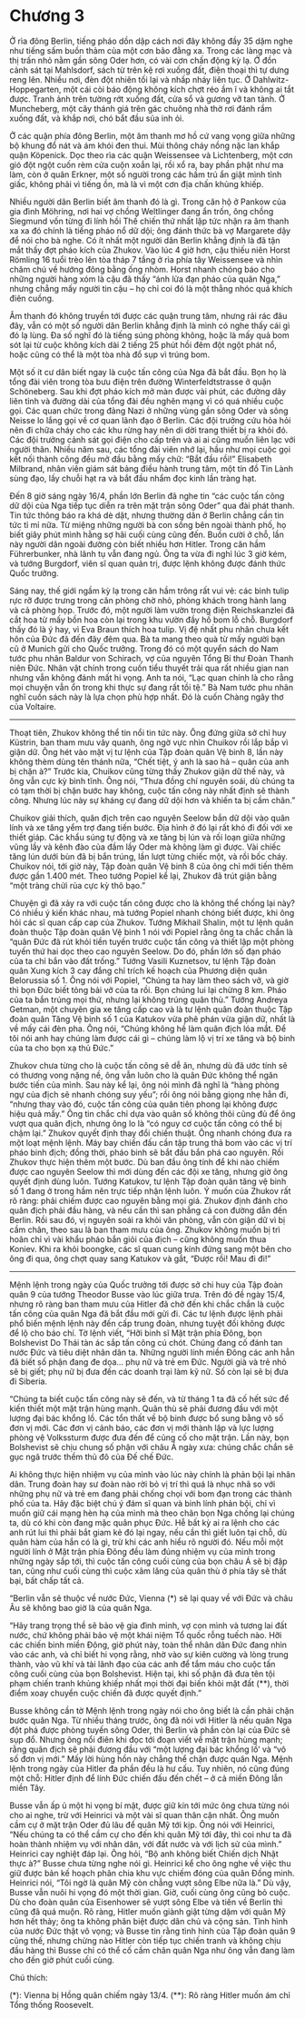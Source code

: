 # Chương 3

Ở rìa đông Berlin, tiếng pháo dồn dập cách nơi đây không đầy 35 dặm nghe như tiếng sấm buồn thảm của một cơn bão đằng xa. Trong các làng mạc và thị trấn nhỏ nằm gần sông Oder hơn, có vài cơn chấn động kỳ lạ. Ở đồn cảnh sát tại Mahlsdorf, sách từ trên kệ rơi xuống đất, điện thoại thì tự dưng reng lên. Nhiều nơi, đèn đột nhiên tối lại và nhấp nháy liên tục. Ở Dahlwitz-Hoppegarten, một cái còi báo động không kích chợt réo ầm ĩ và không ai tắt được. Tranh ảnh trên tường rớt xuống đất, cửa sổ và gương vỡ tan tành. Ở Muncheberg, một cây thánh giá trên gác chuông nhà thờ rơi đánh rầm xuống đất, và khắp nơi, chó bắt đầu sủa inh ỏi.

Ở các quận phía đông Berlin, một âm thanh mơ hồ cứ vang vọng giữa những bộ khung đổ nát và ám khói đen thui. Mùi thông cháy nồng nặc lan khắp quận Köpenick. Dọc theo rìa các quận Weissensee và Lichtenberg, một cơn gió đột ngột cuốn rèm cửa cuộn xoắn lại, rồi xổ ra, bay phần phật như ma làm, còn ở quân Erkner, một số người trong các hầm trú ẩn giật mình tỉnh giấc, không phải vì tiếng ồn, mà là vì một cơn địa chấn khủng khiếp. 

Nhiều người dân Berlin biết âm thanh đó là gì. Trong căn hộ ở Pankow của gia đình Möhring, nơi hai vợ chồng Weltlinger đang ẩn trốn, ông chồng Siegmund vốn từng đi lính hồi Thế chiến thứ nhất lập tức nhận ra âm thanh xa xa đó chính là tiếng pháo nổ dữ dội; ông đánh thức bà vợ Margarete dậy để nói cho bà nghe. Có ít nhất một người dân Berlin khẳng định là đã tận mắt thấy đợt pháo kích của Zhukov. Vào lúc 4 giờ hơn, cậu thiếu niên Horst Römling 16 tuổi trèo lên tòa tháp 7 tầng ở rìa phía tây Weissensee và nhìn chăm chú về hướng đông bằng ống nhòm. Horst nhanh chóng báo cho những người hàng xóm là cậu đã thấy “ánh lửa đạn pháo của quân Nga,” nhưng chẳng mấy người tin cậu – họ chỉ coi đó là một thằng nhóc quá khích điên cuồng.

Âm thanh đó không truyền tới được các quận trung tâm, nhưng rải rác đâu đây, vẫn có một số người dân Berlin khẳng định là mình có nghe thấy cái gì đó lạ lùng. Đa số nghĩ đó là tiếng súng phòng không, hoặc là mấy quả bom sót lại từ cuộc không kích dài 2 tiếng 25 phút hồi đêm đột ngột phát nổ, hoặc cũng có thể là một tòa nhà đổ sụp vì trúng bom.

Một số ít cư dân biết ngay là cuộc tấn công của Nga đã bắt đầu. Bọn họ là tổng đài viên trong tòa bưu điện trên đường Winterfeldtstrasse ở quận Schöneberg. Sau khi đợt pháo kích mở màn được vài phút, các đường dây liên tỉnh và đường dài của tổng đài đều nghẽn mạng vì có quá nhiều cuộc gọi. Các quan chức trong đảng Nazi ở những vùng gần sông Oder và sông Neisse lo lắng gọi về cơ quan lãnh đạo ở Berlin. Các đội trưởng cứu hỏa hỏi nên đi chữa cháy cho các khu rừng hay nên di dời trang thiết bị ra khỏi đó. Các đội trưởng cảnh sát gọi điện cho cấp trên và ai ai cũng muốn liên lạc với người thân. Nhiều năm sau, các tổng đài viên nhớ lại, hầu như mọi cuộc gọi kết nối thành công đều mở đầu bằng mấy chữ: “Bắt đầu rồi!” Elisabeth Milbrand, nhân viên giám sát bảng điều hành trung tâm, một tín đồ Tin Lành sùng đạo, lấy chuỗi hạt ra và bắt đầu nhẩm đọc kinh lần tràng hạt.

Đến 8 giờ sáng ngày 16/4, phần lớn Berlin đã nghe tin “các cuộc tấn công dữ dội của Nga tiếp tục diễn ra trên mặt trận sông Oder” qua đài phát thanh. Tin tức thông báo ra khá dè dặt, nhưng thường dân ở Berlin chẳng cần tin tức tỉ mỉ nữa. Từ miệng những người bà con sống bên ngoài thành phố, họ biết giây phút mình hằng sợ hãi cuối cùng cũng đến. Buồn cười ở chỗ, lần này người dân ngoài đường còn biết nhiều hơn Hitler. Trong căn hầm Führerbunker, nhà lãnh tụ vẫn đang ngủ. Ông ta vừa đi nghỉ lúc 3 giờ kém, và tướng Burgdorf, viên sĩ quan quản trị, được lệnh không được đánh thức Quốc trưởng. 

Sáng nay, thế giới ngầm kỳ lạ trong căn hầm trông rất vui vẻ: các bình tulip rực rỡ được trưng trong căn phòng chờ nhỏ, phòng khách trong hành lang và cả phòng họp. Trước đó, một người làm vườn trong điện Reichskanzlei đã cắt hoa từ mấy bồn hoa còn lại trong khu vườn đầy hố bom lỗ chỗ. Burgdorf thấy đó là ý hay, vì Eva Braun thích hoa tulip. Vị đệ nhất phu nhân chưa kết hôn của Đức đã đến đây đêm qua. Bà ta mang theo quà từ mấy người bạn cũ ở Munich gửi cho Quốc trưởng. Trong đó có một quyển sách do Nam tước phu nhân Baldur von Schirach, vợ của nguyên Tổng Bí thư Đoàn Thanh niên Đức. Nhân vật chính trong cuốn tiểu thuyết trải qua rất nhiều gian nan nhưng vẫn không đánh mất hi vọng. Anh ta nói, “Lạc quan chính là cho rằng mọi chuyện vẫn ổn trong khi thực sự đang rất tồi tệ.” Bà Nam tước phu nhân nghĩ cuốn sách này là lựa chọn phù hợp nhất. Đó là cuốn Chàng ngây thơ của Voltaire.

***

Thoạt tiên, Zhukov không thể tin nổi tin tức này. Ông đứng giữa sở chỉ huy Küstrin, ban tham mưu vây quanh, ông ngờ vực nhìn Chuikov rồi lắp bắp vì giận dữ. Ông hét vào mặt vị tư lệnh của Tập đoàn quân Vệ binh 8, lần này không thèm dùng tên thánh nữa, “Chết tiệt, ý anh là sao hả – quân của anh bị chặn à?” Trước kia, Chuikov cũng từng thấy Zhukov giận dữ thế này, và ông vẫn cực kỳ bình tĩnh. Ông nói, “Thưa đồng chí nguyên soái, dù chúng ta có tạm thời bị chặn bước hay không, cuộc tấn công này nhất định sẽ thành công. Nhưng lúc này sự kháng cự đang dữ dội hơn và khiến ta bị cầm chân.”

Chuikov giải thích, quân địch trên cao nguyên Seelow bắn dữ dội vào quân lính và xe tăng yểm trợ đang tiến bước. Địa hình ở đó lại rất khó đi đối với xe thiết giáp. Các khẩu súng tự động và xe tăng bị lún và rối loạn giữa những vũng lầy và kênh đào của đầm lầy Oder mà không làm gì được. Vài chiếc tăng lún dưới bùn đã bị bắn trúng, lần lượt từng chiếc một, và rồi bốc cháy. Chuikov nói, tới giờ này, Tập đoàn quân Vệ binh 8 của ông chỉ mới tiến thêm được gần 1.400 mét. Theo tướng Popiel kể lại, Zhukov đã trút giận bằng “một tràng chửi rủa cực kỳ thô bạo.”

Chuyện gì đã xảy ra với cuộc tấn công được cho là không thể chống lại này? Có nhiều ý kiến khác nhau, mà tướng Popiel nhanh chóng biết được, khi ông hỏi các sĩ quan cấp cap của Zhukov. Tướng Mikhail Shalin, một tư lệnh quân đoàn thuộc Tập đoàn quân Vệ binh 1 nói với Popiel rằng ông ta chắc chắn là “quân Đức đã rút khỏi tiền tuyến trước cuộc tấn công và thiết lập một phòng tuyến thứ hai dọc theo cao nguyên Seelow. Do đó, phần lớn số đạn pháo của ta chỉ bắn vào đất trống.” Tướng Vasili Kuznetsov, tư lệnh Tập đoàn quân Xung kích 3 cay đắng chỉ trích kế hoạch của Phương diện quân Belorussia số 1. Ông nói với Popiel, “Chúng ta hay làm theo sách vở, và giờ thì bọn Đức biết tỏng bải vở của ta rồi. Bọn chúng lui lại chừng 8 km. Pháo của ta bắn trúng mọi thứ, nhưng lại không trúng quân thù.” Tướng Andreya Getman, một chuyên gia xe tăng cấp cao và là tư lệnh quân đoàn thuộc Tập đoàn quân Tăng Vệ binh số 1 của Katukov vừa phê phán vừa giận dữ, nhất là về mấy cái đèn pha. Ông nói, “Chúng không hề làm quân địch lóa mắt. Để tôi nói anh hay chúng làm được cái gì – chúng làm lộ vị trí xe tăng và bộ binh của ta cho bọn xạ thủ Đức.”

Zhukov chưa từng cho là cuộc tấn công sẽ dễ ăn, nhưng dù đã ước tính sẽ có thương vong nặng nề, ông vẫn luôn cho là quân Đức không thể ngăn bước tiến của mình. Sau này kể lại, ông nói mình đã nghĩ là “hàng phòng ngự của địch sẽ nhanh chóng suy yếu”; rồi ông nói bằng giọng nhẹ hẳn đi, “nhưng thay vào đó, cuộc tấn công của quân tiên phong lại không được hiệu quả mấy.” Ông tin chắc chỉ dựa vào quân số không thôi cũng đủ để ông vượt qua quân địch, nhưng ông lo là “có nguy cơ cuộc tấn công có thể bị chậm lại.” Zhukov quyết định thay đổi chiến thuật. Ông nhanh chóng đưa ra một loạt mệnh lệnh. Máy bay chiến đấu cần tập trung thả bom vào các vị trí pháo binh địch; đồng thời, pháo binh sẽ bắt đầu bắn phá cao nguyên. Rồi Zhukov thực hiện thêm một bước. Dù ban đầu ông tính để khi nào chiếm được cao nguyên Seelow thì mới dùng đến các đội xe tăng, nhưng giờ ông quyết định dùng luôn. Tướng Katukov, tư lệnh Tập đoàn quân tăng vệ binh số 1 đang ở trong hầm nên trực tiếp nhận lệnh luôn. Ý muốn của Zhukov rất rõ ràng: phải chiếm được cao nguyên bằng mọi giá. Zhukov định đánh cho quân địch phải đầu hàng, và nếu cần thì san phẳng cả con đường dẫn đến Berlin. Rồi sau đó, vị nguyên soái ra khỏi văn phòng, vẫn còn giận dữ vì bị cầm chân, theo sau là ban tham mưu của ông. Zhukov không muốn bị trì hoãn chỉ vì vài khẩu pháo bắn giỏi của địch – cũng không muốn thua Koniev. Khi ra khỏi boongke, các sĩ quan cung kính đứng sang một bên cho ông đi qua, ông chợt quay sang Katukov và gắt, “Được rồi! Mau đi đi!”

***

Mệnh lệnh trong ngày của Quốc trưởng tới được sở chi huy của Tập đoàn quân 9 của tướng Theodor Busse vào lúc giữa trưa. Trên đó đề ngày 15/4, nhưng rõ ràng ban tham mưu của Hitler đã chờ đến khi chắc chắn là cuộc tấn công của quân Nga đã bắt đầu mới gửi đi. Các tư lệnh được lệnh phải phổ biến mệnh lệnh này đến cấp trung đoàn, nhưng tuyệt đối không được để lộ cho báo chí.
Tờ lệnh viết, “Hỡi binh sĩ Mặt trận phía Đông, bọn Bolshevist Do Thái tàn ác sắp tấn công cú chót. Chúng đang cố đánh tan nước Đức và tiêu diệt nhân dân ta. Những người lính miền Đông các anh hẳn đã biết số phận đang đe dọa… phụ nữ và trẻ em Đức. Người già và trẻ nhỏ sẽ bị giết; phụ nữ bị đưa đến các doanh trại làm kỹ nữ. Số còn lại sẽ bị đưa đi Siberia.

“Chúng ta biết cuộc tấn công này sẽ đến, và từ tháng 1 ta đã cố hết sức để kiến thiết một mặt trận hùng mạnh. Quân thù sẽ phải đương đầu với một lượng đại bác khổng lồ. Các tổn thất về bộ binh được bổ sung bằng vô số đơn vị mới. Các đơn vị cảnh báo, các đơn vị mới thành lập và lực lượng phòng vệ Volkssturm được đưa đến để củng cố cho mặt trận. Lần này, bọn Bolshevist sẽ chịu chung số phận với châu Á ngày xưa: chúng chắc chắn sẽ gục ngã trước thềm thủ đô của Đế chế Đức.

Ai không thực hiện nhiệm vụ của mình vào lúc này chính là phản bội lại nhân dân. Trung đoàn hay sư đoàn nào rời bỏ vị trí thì quá là nhục nhã so với những phụ nữ và trẻ em đang phải chống chọi với bom đạn trong các thành phố của ta. Hãy đặc biệt chú ý đám sĩ quan và binh lính phản bội, chỉ vì muốn giữ cái mạng hèn hạ của mình mà theo chân bọn Nga chống lại chúng ta, dù có khi còn đang mặc quân phục Đức. Hễ bất kỳ ai ra lệnh cho các anh rút lui thì phải bắt giam kẻ đó lại ngay, nếu cần thì giết luôn tại chỗ, dù quân hàm của hắn có là gì, trừ khi các anh hiểu rõ người đó. Nếu mỗi một người lính ở Mặt trận phía Đông đều làm đúng nhiệm vụ của mình trong những ngày sắp tới, thì cuộc tấn công cuối cùng của bọn châu Á sẽ bị đập tan, cũng như cuối cùng thì cuộc xâm lăng của quân thù ở phía tây sẽ thất bại, bất chấp tất cả.

“Berlin vẫn sẽ thuộc về nước Đức, Vienna (*) sẽ lại quay về với Đức và châu Âu sẽ không bao giờ là của quân Nga.

“Hãy trang trọng thề sẽ bảo vệ gia đình mình, vợ con mình và tương lai đất nước, chứ không phải bảo vệ một khái niệm Tổ quốc rỗng tuếch nào.
Hỡi các chiến binh miền Đông, giờ phút này, toàn thể nhân dân Đức đang nhìn vào các anh, và chỉ biết hi vọng rằng, nhờ vào sự kiên cường và lòng trung thành, vào vũ khí và tài lãnh đạo của các anh để tắm máu cho cuộc tấn công cuối cùng của bọn Bolshevist. Hiện tại, khi số phận đã đưa tên tội phạm chiến tranh khủng khiếp nhất mọi thời đại biến khỏi mặt đất (**), thời điểm xoay chuyển cuộc chiến đã được quyết định.”

Busse không cần tờ Mệnh lệnh trong ngày nói cho ông biết là cần phải chặn bước quân Nga. Từ nhiều tháng trước, ông đã nói với Hitler là nếu quân Nga đột phá được phòng tuyến sông Oder, thì Berlin và phần còn lại của Đức sẽ sụp đổ. Nhưng ông nổi điên khi đọc tới đoạn viết về mặt trận hùng mạnh; rằng quân địch sẽ phải đương đầu với “một lượng đại bác khổng lồ’ và “vô số đơn vị mới.” Mấy lời hùng hồn này chẳng thể chặn được quân Nga. Mệnh lệnh trong ngày của Hitler đa phần đều là hư cấu. Tuy nhiên, nó cũng đúng một chỗ: Hitler định để lính Đức chiến đấu đến chết – ở cả miền Đông lẫn miền Tây.

Busse vẫn ấp ủ một hi vọng bí mật, được giữ kín tới mức ông chưa từng nói cho ai nghe, trừ với Heinrici và một vài sĩ quan thân cận nhất. Ông muốn cầm cự ở mặt trận Oder đủ lâu để quân Mỹ tới kịp. Ông nói với Heinrici, “Nếu chúng ta có thể cầm cự cho đến khi quân Mỹ tới đây, thì coi như ta đã hoàn thành nhiệm vụ với nhân dân, với đất nước và với lịch sử của mình.” Heinrici cay nghiệt đáp lại. Ông hỏi, “Bộ anh không biết Chiến dịch Nhật thực à?” Busse chưa từng nghe nói gì. Heinrici kể cho ông nghe về việc thu giữ được bản kế hoạch phân chia khu vực chiếm đóng của quân Đồng minh. Heinrici nói, “Tôi ngờ là quân Mỹ còn chẳng vượt sông Elbe nữa là.” Dù vậy, Busse vẫn nuôi hi vọng đó một thời gian. Giờ, cuối cùng ông cũng bỏ cuộc. Dù cho đoàn quân của Eisenhower sẽ vượt sông Elbe và tiến về Berlin thì cũng đã quá muộn. Rõ ràng, Hitler muốn giành giật từng dặm với quân Mỹ hơn hết thảy; ông ta không phân biệt được dân chủ và cộng sản. Tình hình của nước Đức thật vô vọng; và Busse tin rằng tình hình của Tập đoàn quân 9 cũng thế, nhưng chừng nào Hitler còn tiếp tục chiến tranh và không chịu đầu hàng thì Busse chỉ có thể cố cầm chân quân Nga như ông vẫn đang làm cho đến giờ phút cuối cùng.

Chú thích:

(*): Vienna bị Hồng quân chiếm ngày 13/4.
(**): Rõ ràng Hitler muốn ám chỉ Tổng thống Roosevelt.